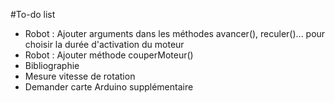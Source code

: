 #To-do list

+ Robot : Ajouter arguments dans les méthodes avancer(), reculer()... pour choisir la durée d'activation du moteur
+ Robot : Ajouter méthode couperMoteur()
+ Bibliographie
+ Mesure vitesse de rotation
+ Demander carte Arduino supplémentaire
